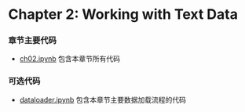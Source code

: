 # Chapter 2: Working with Text Data

### 章节主要代码

- [ch02.ipynb](ch02.ipynb) 包含本章节所有代码

### 可选代码

- [dataloader.ipynb](dataloader.ipynb) 包含本章节主要数据加载流程的代码